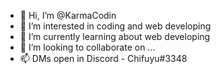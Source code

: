 - 👋 Hi, I’m @KarmaCodin
- 👀 I’m interested in coding and web developing 
- 🌱 I’m currently learning about web developing 
- 💞️ I’m looking to collaborate on ...
- 📫 DMs open in Discord - Chifuyu#3348


